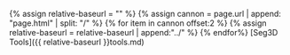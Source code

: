 {% assign relative-baseurl = "" %}
{% assign cannon = page.url | append: "page.html" | split: "/" %}
{% for item in cannon offset:2 %}
  {% assign relative-baseurl = relative-baseurl | append:"../" %}
{% endfor%} 
[Seg3D Tools]({{ relative-baseurl }}tools.md)

